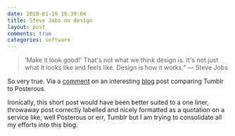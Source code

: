 ```yaml
---
date: 2010-01-19 16:39:04
title: Steve Jobs on design
layout: post
comments: true
categories: software
---
```

> ‘Make it look good!' That's not what we think design is. It's not just
> what it looks like and feels like. Design is how it works.” — Steve
> Jobs

So very true. Via a
[comment](http://pegontech.wordpress.com/2010/01/19/why-tumblr-posterous-ass/#comment-8)
on an interesting
[blog](http://pegontech.wordpress.com/2010/01/19/why-tumblr-posterous-ass/)
post comparing Tumblr to Posterous.

Ironically, this short post would have been better suited to a one
liner, throwaway post correctly labelled and nicely formatted as a
quotation on a service like, well Posterous or err, Tumblr but I am
trying to consolidate all my efforts into this blog.
